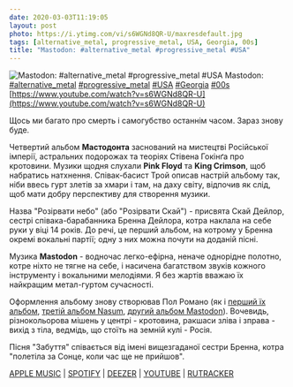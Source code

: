 ```yaml
---
date: 2020-03-03T11:19:05
layout: post
photo: https://i.ytimg.com/vi/s6WGNd8QR-U/maxresdefault.jpg
tags: [alternative_metal, progressive_metal, USA, Georgia, 00s]
title: "Mastodon: #alternative_metal #progressive_metal #USA"
---
```

![Mastodon: #alternative_metal #progressive_metal #USA](https://i.ytimg.com/vi/s6WGNd8QR-U/maxresdefault.jpg)
Mastodon: [#alternative_metal](/tags/#alternative_metal) [#progressive_metal](/tags/#progressive_metal) [#USA](/tags/#USA) [#Georgia](/tags/#Georgia) [#00s](/tags/#00s) [https://www.youtube.com/watch?v=s6WGNd8QR-U](https://www.youtube.com/watch?v=s6WGNd8QR-U)

Щось ми багато про смерть і самогубство останнім часом. Зараз знову буде.

Четвертий альбом **Мастодонта** заснований на мистецтві Російської імперії, астральних подорожах та теоріях Стівена Гокінґа про кротовини. Музики щодня слухали **Pink Floyd** та **King Crimson**, щоб набратись натхнення. Співак-басист Трой описав настрій альбому так, ніби ввесь гурт злетів за хмари і там, на даху світу, відпочив як слід, щоб мати добру перспективу для створення музики.

Назва &quot;Розірвати небо&quot; (або &quot;Розірвати Скай&quot;) - присвята Скай Дейлор, сестрі співака-барабанника Бренна Дейлора, котра наклала на себе руки у віці 14 років. До речі, це перший альбом, на котрому у Бренна окремі вокальні партії; одну з них можна почути на доданій пісні.

Музика **Mastodon** - водночас легко-ефірна, неначе однорідне полотно, котре ніхто не тягне на себе, і насичена багатством звуків кожного інструменту і вокальними мелодіями. Я без жартів вважаю їх найкращим метал-гуртом сучасності.

Оформлення альбому знову створював Пол Романо (як і [перший їх альбом](/2019-11-16-mastodon--progressive-metal-artcore-usa-georgia), [третій альбом Nasum](https://t.me/vast_space_unexplored/3172), [другий альбом Mastodon](/2019-12-15-mastodon--artcore-progressive-metal-usa-georgia)). Вочевидь, різнокольорова мішень у центрі - кротовина, ракшаси зліва і зправа - вихід з тіла, ведмідь, що стоїть на земній кулі - Росія.

Пісня &quot;Забуття&quot; співається від імені вищезгаданої сестри Бренна, котра &quot;полетіла за Сонце, коли час ще не прийшов&quot;.

[APPLE MUSIC](https://music.apple.com/ru/album/crack-the-skye/1218344932) \| [SPOTIFY](https://open.spotify.com/album/2W2nqEKXWBorbq5yvm3jZg) \| [DEEZER](https://www.deezer.com/album/283541?utm_source=deezer&amp;utm_content=album-283541&amp;utm_term=1601611822_1583227052&amp;utm_medium=web) \| [YOUTUBE](https://www.youtube.com/playlist?list=OLAK5uy_mO7esBOtByOa6ri2uOIZurWwnqqdyoEzU) \| [RUTRACKER](https://rutracker.org/forum/viewtopic.php?t=3506194)